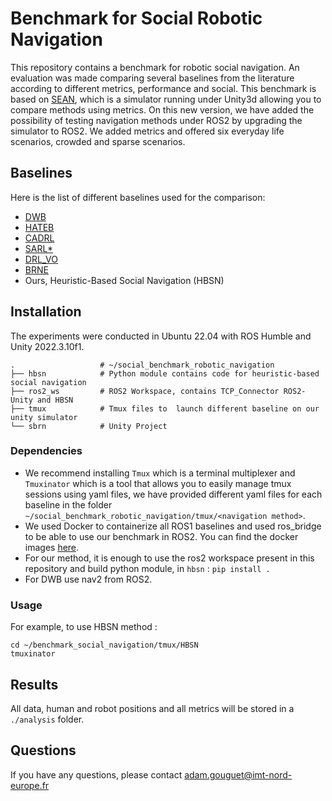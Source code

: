 # Benchmark for Social Robotic Navigation

This repository contains a benchmark for robotic social navigation. An evaluation was made comparing several baselines from the literature according to different metrics, performance and social.
This benchmark is based on [SEAN](https://sean.interactive-machines.com), which is a simulator running under Unity3d allowing you to compare methods using metrics.
On this new version, we have added the possibility of testing navigation methods under ROS2 by upgrading the simulator to ROS2. We added metrics and offered six everyday life scenarios, crowded and sparse scenarios.

## Baselines

Here is the list of different baselines used for the comparison:

  - [DWB](https://github.com/ros-navigation/navigation2/blob/main/nav2_dwb_controller/README.md") 
  - [HATEB](https://github.com/sphanit/CoHAN_Navigation/tree/master)
  - [CADRL](https://github.com/mit-acl/cadrl_ros)
  - [SARL*](https://github.com/LeeKeyu/sarl_star)
  - [DRL_VO](https://github.com/TempleRAIL/drl_vo_nav)
  - [BRNE](https://github.com/MurpheyLab/brne)
  - Ours, Heuristic-Based Social Navigation (HBSN)

## Installation

The experiments were conducted in Ubuntu 22.04 with ROS Humble and Unity 2022.3.10f1.

```
.                   # ~/social_benchmark_robotic_navigation
├── hbsn            # Python module contains code for heuristic-based social navigation
├── ros2_ws         # ROS2 Workspace, contains TCP_Connector ROS2-Unity and HBSN
├── tmux            # Tmux files to  launch different baseline on our unity simulator
└── sbrn            # Unity Project

```


### Dependencies

 * We recommend installing ```Tmux``` which is a terminal multiplexer and ```Tmuxinator``` which is a tool that allows you to easily manage tmux sessions using yaml files, we have provided different yaml files for each baseline in the folder ```~/social_benchmark_robotic_navigation/tmux/<navigation method>```. 
 * We used Docker to containerize all ROS1 baselines and used ros_bridge to be able to use our benchmark in ROS2. You can find the docker images [here](https://hub.docker.com/repository/docker/agouguet/benchmark-social-navigation/general).
 * For our method, it is enough to use the ros2 workspace present in this repository and build python module, in ```hbsn``` : ```pip install .```
 * For DWB use nav2 from ROS2.

### Usage

For example, to use HBSN method :

```
cd ~/benchmark_social_navigation/tmux/HBSN
tmuxinator
```

## Results

All data, human and robot positions and all metrics will be stored in a ```./analysis``` folder.


## Questions

If you have any questions, please contact adam.gouguet@imt-nord-europe.fr
